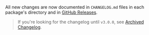 All new changes are now documented in `CHANGELOG.md` files in each package's directory and in [GitHub Releases](https://github.com/commercetools/commercetools-docs-kit/releases).

> If you're looking for the changelog until `v3.0.0`, see [Archived Changelog](https://github.com/commercetools/commercetools-docs-kit/blob/master/ARCHIVED_CHANGELOG.md).
